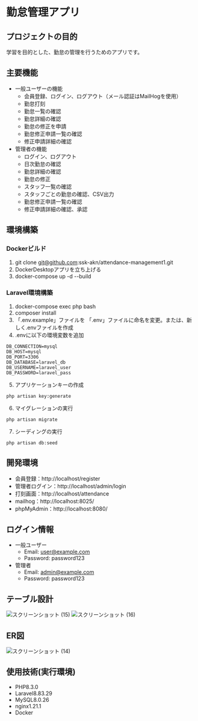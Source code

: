 # 勤怠管理アプリ
## プロジェクトの目的
学習を目的とした、勤怠の管理を行うためのアプリです。
## 主要機能
- 一般ユーザーの機能
  - 会員登録、ログイン、ログアウト（メール認証はMailHogを使用）
  - 勤怠打刻
  - 勤怠一覧の確認
  - 勤怠詳細の確認
  - 勤怠の修正を申請
  - 勤怠修正申請一覧の確認
  - 修正申請詳細の確認
- 管理者の機能
  - ログイン、ログアウト
  - 日次勤怠の確認
  - 勤怠詳細の確認
  - 勤怠の修正
  - スタッフ一覧の確認
  - スタッフごとの勤怠の確認、CSV出力
  - 勤怠修正申請一覧の確認
  - 修正申請詳細の確認、承認
## 環境構築
### Dockerビルド
1. git clone git@github.com:ssk-akn/attendance-management1.git
2. DockerDesktopアプリを立ち上げる
3. docker-compose up -d --build
### Laravel環境構築
1. docker-compose exec php bash
2. composer install
3. 「.env.example」ファイルを 「.env」ファイルに命名を変更。または、新しく.envファイルを作成
4. .envに以下の環境変数を追加
```
DB_CONNECTION=mysql
DB_HOST=mysql
DB_PORT=3306
DB_DATABASE=laravel_db
DB_USERNAME=laravel_user
DB_PASSWORD=laravel_pass
```
5. アプリケーションキーの作成
```
php artisan key:generate
```
6. マイグレーションの実行
```
php artisan migrate
```
7. シーディングの実行
```
php artisan db:seed
```
## 開発環境
- 会員登録：http://localhost/register
- 管理者ログイン：http://localhost/admin/login
- 打刻画面：http://localhost/attendance
- mailhog：http://localhost:8025/
- phpMyAdmin：http://localhost:8080/
## ログイン情報
- 一般ユーザー
  - Email: user@example.com
  - Password: password123
- 管理者
  - Email: admin@example.com
  - Password: password123
## テーブル設計

![スクリーンショット (15)](https://github.com/user-attachments/assets/c060dd9c-1dac-40eb-95e9-fcf598c8c8d0)
![スクリーンショット (16)](https://github.com/user-attachments/assets/726d6d18-df60-4d6e-a66e-a91af0aa275a)

## ER図

![スクリーンショット (14)](https://github.com/user-attachments/assets/a55460f8-ee08-4945-95d9-4e13d8397578)

## 使用技術(実行環境)
- PHP8.3.0
- Laravel8.83.29
- MySQL8.0.26
- nginx1.21.1
- Docker
